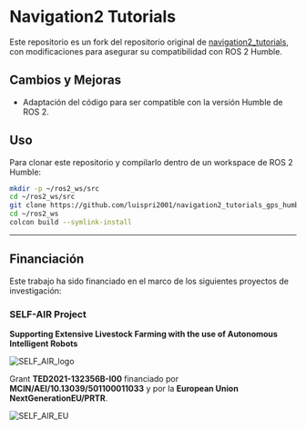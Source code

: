 # Navigation2 Tutorials

Este repositorio es un fork del repositorio original de [navigation2_tutorials](https://github.com/ros-planning/navigation2_tutorials), con modificaciones para asegurar su compatibilidad con ROS 2 Humble.

## Cambios y Mejoras
- Adaptación del código para ser compatible con la versión Humble de ROS 2.


## Uso
Para clonar este repositorio y compilarlo dentro de un workspace de ROS 2 Humble:

```sh
mkdir -p ~/ros2_ws/src
cd ~/ros2_ws/src
git clone https://github.com/luispri2001/navigation2_tutorials_gps_humble.git
cd ~/ros2_ws
colcon build --symlink-install
```

---

## Financiación

Este trabajo ha sido financiado en el marco de los siguientes proyectos de investigación:

### SELF-AIR Project
**Supporting Extensive Livestock Farming with the use of Autonomous Intelligent Robots**

![SELF_AIR_logo](SELF_AIR_logo.png)

Grant **TED2021-132356B-I00** financiado por **MCIN/AEI/10.13039/501100011033** y por la **European Union NextGenerationEU/PRTR**.

![SELF_AIR_EU](eu_logo.png)


